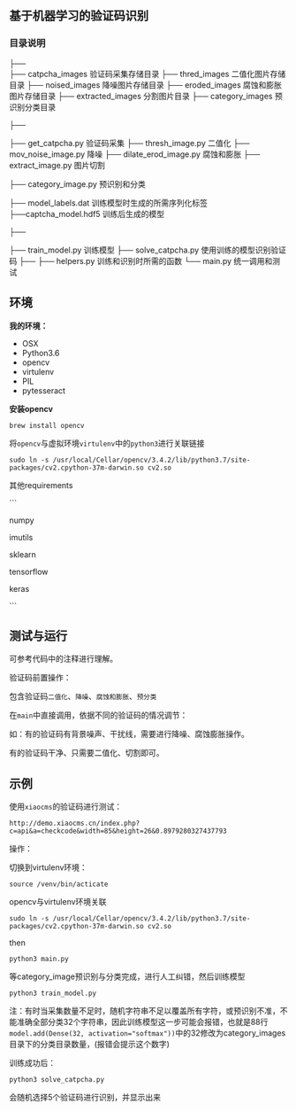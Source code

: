 ## 基于机器学习的验证码识别

### 目录说明

├── 	 
├── catpcha_images     					验证码采集存储目录
├── thred_images						二值化图片存储目录
├── noised_images						降噪图片存储目录
├── eroded_images			 			腐蚀和膨胀图片存储目录
├── extracted_images					分割图片目录
├── category_images					预识别分类目录

├──  

├──  get_catpcha.py						验证码采集
├── thresh_image.py					二值化
├── mov_noise_image.py				降噪
├──  dilate_erod_image.py  				腐蚀和膨胀
├──  extract_image.py					图片切割

├──  category_image.py					预识别和分类

├── model_labels.dat					训练模型时生成的所需序列化标签
├──captcha_model.hdf5   				训练后生成的模型

├──  

├──  train_model.py						训练模型
├── solve_catpcha.py					使用训练的模型识别验证码
├── 
├── helpers.py 							训练和识别时所需的函数
└── main.py							统一调用和测试



## 环境

**我的环境：**

* OSX 
* Python3.6 
* opencv 
* virtulenv 
* PIL 
* pytesseract 

**安装opencv** 

`brew install opencv` 

将`opencv`与虚拟环境`virtulenv`中的`python3`进行关联链接 

`sudo ln -s /usr/local/Cellar/opencv/3.4.2/lib/python3.7/site-packages/cv2.cpython-37m-darwin.so cv2.so` 

其他requirements 

\``` 

numpy 

imutils 

sklearn 

tensorflow 

keras 

\``` 

## 测试与运行

可参考代码中的注释进行理解。

验证码前置操作：

包含验证码`二值化`、`降噪`、`腐蚀和膨胀`、`预分类`

在`main`中直接调用，依据不同的验证码的情况调节：

如：有的验证码有背景噪声、干扰线，需要进行降噪、腐蚀膨胀操作。

有的验证码干净、只需要二值化、切割即可。

## 示例

使用`xiaocms`的验证码进行测试：

```
http://demo.xiaocms.cn/index.php?c=api&a=checkcode&width=85&height=26&0.8979280327437793
```

操作：

切换到virtulenv环境：

```
source /venv/bin/acticate
```

opencv与virtulenv环境关联

```
sudo ln -s /usr/local/Cellar/opencv/3.4.2/lib/python3.7/site-packages/cv2.cpython-37m-darwin.so cv2.so
```

then

```
python3 main.py
```

等category_image预识别与分类完成，进行人工纠错，然后训练模型

```
python3 train_model.py
```

注：有时当采集数量不足时，随机字符串不足以覆盖所有字符，或预识别不准，不能准确全部分类32个字符串，因此训练模型这一步可能会报错，也就是88行`model.add(Dense(32, activation="softmax"))`中的32修改为category_images目录下的分类目录数量，(报错会提示这个数字)

训练成功后：

```
python3 solve_catpcha.py
```

会随机选择5个验证码进行识别，并显示出来